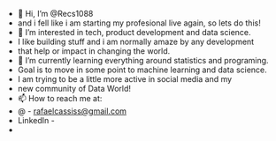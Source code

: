 - 👋 Hi, I’m @Recs1088 
- and i fell like i am starting my profesional live again, so lets do this!
- 👀 I’m interested in tech, product development and data science. 
- I like building stuff and i am normally amaze by any development 
- that help or impact in changing the world.
- 🌱 I’m currently learning everything around statistics and programing.
- Goal is to move in some point to machine learning and data science.
- I am trying to be a little more active in social media and my
- new community of Data World!
- 📫 How to reach me at:
- @ - rafaelcassiss@gmail.com
- LinkedIn - 
- 

<!---
Recs1088/Recs1088 is a ✨ special ✨ repository because its `README.md` (this file) appears on your GitHub profile.
You can click the Preview link to take a look at your changes.
--->
